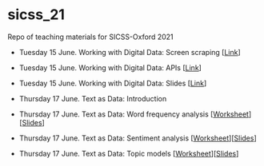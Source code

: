 # sicss_21

Repo of teaching materials for SICSS-Oxford 2021

- Tuesday 15 June. Working with Digital Data: Screen scraping \[[Link](https://raw.githack.com/cjbarrie/sicss_21/main/01_scraping_APIs/01_scraping_APIs.html)\]
- Tuesday 15 June. Working with Digital Data: APIs \[[Link](https://raw.githack.com/cjbarrie/sicss_21/main/01_scraping_APIs/02_scraping_APIs.html)\]
- Tuesday 15 June. Working with Digital Data: Slides \[[Link](https://docs.google.com/presentation/d/1aQkAt3KoFvMsaZ_XRz2XTs1MsPqj5NbcpY0aqES8Ea4/edit?usp=sharing)\]

- Thursday 17 June. Text as Data: Introduction
- Thursday 17 June. Text as Data: Word frequency analysis \[[Worksheet](https://raw.githack.com/cjbarrie/sicss_21/main/02_text_as_data/01-word-freq/01-word-freq.html)\]\[[Slides](https://raw.githack.com/sicss_21/main/02_text_as_data/01-word-freq/01-word-freq-pres.html)\]
- Thursday 17 June. Text as Data: Sentiment analysis \[[Worksheet](https://raw.githack.com/cjbarrie/sicss_21/main/02_text_as_data/02-sent-analysis/02-sent-analysis.html)\]\[[Slides](https://raw.githack.com/sicss_21/main/02_text_as_data/01-word-freq/01-word-freq-pres.html)\]
- Thursday 17 June. Text as Data: Topic models \[[Worksheet](https://raw.githack.com/cjbarrie/sicss_21/main/02_text_as_data/03-topic-models/03-topic-models.html)\]\[[Slides](https://raw.githack.com/sicss_21/main/02_text_as_data/03-topic-models/04-topic-models-pres.html)\]